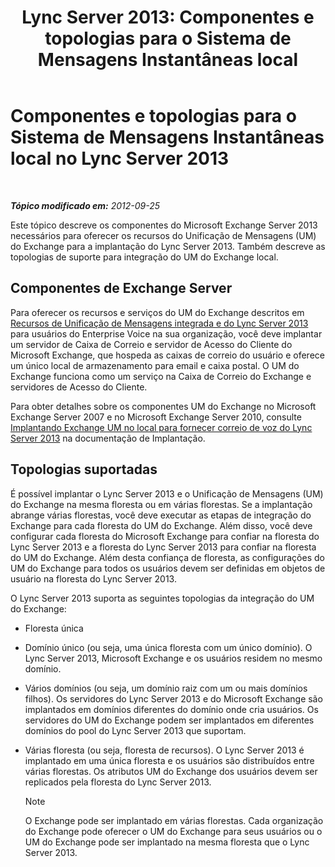 ﻿---
title: 'Lync Server 2013: Componentes e topologias para o Sistema de Mensagens Instantâneas local'
TOCTitle: Componentes e topologias para o Sistema de Mensagens Instantâneas local
ms:assetid: 22fc87cf-a7e5-4c8c-bb9b-101e5380cdcf
ms:mtpsurl: https://technet.microsoft.com/pt-br/library/Gg425711(v=OCS.15)
ms:contentKeyID: 49306140
ms.date: 05/19/2016
mtps_version: v=OCS.15
ms.translationtype: HT
---

# Componentes e topologias para o Sistema de Mensagens Instantâneas local no Lync Server 2013

 

_**Tópico modificado em:** 2012-09-25_

Este tópico descreve os componentes do Microsoft Exchange Server 2013 necessários para oferecer os recursos do Unificação de Mensagens (UM) do Exchange para a implantação do Lync Server 2013. Também descreve as topologias de suporte para integração do UM do Exchange local.

## Componentes de Exchange Server

Para oferecer os recursos e serviços do UM do Exchange descritos em [Recursos de Unificação de Mensagens integrada e do Lync Server 2013](lync-server-2013-features-of-integrated-unified-messaging.md) para usuários do Enterprise Voice na sua organização, você deve implantar um servidor de Caixa de Correio e servidor de Acesso do Cliente do Microsoft Exchange, que hospeda as caixas de correio do usuário e oferece um único local de armazenamento para email e caixa postal. O UM do Exchange funciona como um serviço na Caixa de Correio do Exchange e servidores de Acesso do Cliente.

Para obter detalhes sobre os componentes UM do Exchange no Microsoft Exchange Server 2007 e no Microsoft Exchange Server 2010, consulte [Implantando Exchange UM no local para fornecer correio de voz do Lync Server 2013](lync-server-2013-deploying-on-premises-exchange-um-to-provide-lync-server-2013-voice-mail.md) na documentação de Implantação.

## Topologias suportadas

É possível implantar o Lync Server 2013 e o Unificação de Mensagens (UM) do Exchange na mesma floresta ou em várias florestas. Se a implantação abrange várias florestas, você deve executar as etapas de integração do Exchange para cada floresta do UM do Exchange. Além disso, você deve configurar cada floresta do Microsoft Exchange para confiar na floresta do Lync Server 2013 e a floresta do Lync Server 2013 para confiar na floresta do UM do Exchange. Além desta confiança de floresta, as configurações do UM do Exchange para todos os usuários devem ser definidas em objetos de usuário na floresta do Lync Server 2013.

O Lync Server 2013 suporta as seguintes topologias da integração do UM do Exchange:

  - Floresta única

  - Domínio único (ou seja, uma única floresta com um único domínio). O Lync Server 2013, Microsoft Exchange e os usuários residem no mesmo domínio.

  - Vários domínios (ou seja, um domínio raiz com um ou mais domínios filhos). Os servidores do Lync Server 2013 e do Microsoft Exchange são implantados em domínios diferentes do domínio onde cria usuários. Os servidores do UM do Exchange podem ser implantados em diferentes domínios do pool do Lync Server 2013 que suportam.

  - Várias floresta (ou seja, floresta de recursos). O Lync Server 2013 é implantado em uma única floresta e os usuários são distribuídos entre várias florestas. Os atributos UM do Exchange dos usuários devem ser replicados pela floresta do Lync Server 2013.
    
    > [!note]  
    > O Exchange pode ser implantado em várias florestas. Cada organização do Exchange pode oferecer o UM do Exchange para seus usuários ou o UM do Exchange pode ser implantado na mesma floresta que o Lync Server 2013.
